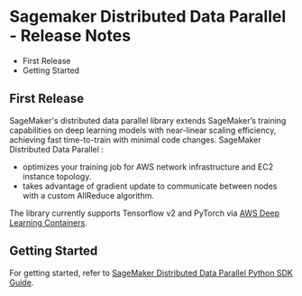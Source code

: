 # Sagemaker Distributed Data Parallel - Release Notes

- First Release
- Getting Started

## First Release
SageMaker's distributed data parallel library extends SageMaker’s training
capabilities on deep learning models with near-linear scaling efficiency,
achieving fast time-to-train with minimal code changes.
SageMaker Distributed Data Parallel :

- optimizes your training job for AWS network infrastructure and EC2 instance topology.
- takes advantage of gradient update to communicate between nodes with a custom AllReduce algorithm.

The library currently supports Tensorflow v2 and PyTorch via [AWS Deep Learning Containers](https://aws.amazon.com/machine-learning/containers/).  

## Getting Started
For getting started, refer to [SageMaker Distributed Data Parallel Python SDK Guide](https://docs.aws.amazon.com/sagemaker/latest/dg/data-parallel-use-api.html#data-parallel-use-python-skd-api).